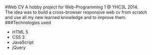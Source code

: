 #Web CV
A hobby project for Web-Programming 1 @ YHC3L 2014.</br>
The idea was to build a cross-browser responsive web cv from scratch </br> and use all my new learned knowledge and to improve them.
###Technologies used
* HTML 5
* CSS 3
* JavaScript
* jQuery



